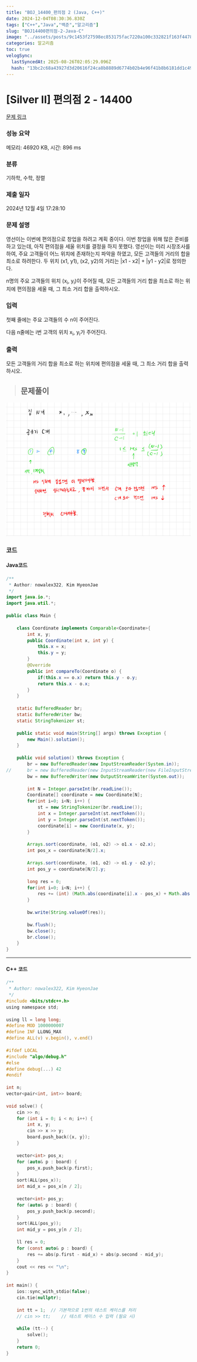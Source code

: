```yaml
---
title: "BOJ_14400_편의점 2 (Java, C++)"
date: 2024-12-04T08:30:36.830Z
tags: ["C++","Java","백준","알고리즘"]
slug: "BOJ14400편의점-2-Java-C"
image: "../assets/posts/9c1453f27598ec853175fac7220a100c332821f163f4478a26e7b032b368a992.png"
categories: 알고리즘
toc: true
velogSync:
  lastSyncedAt: 2025-08-26T02:05:29.096Z
  hash: "13bc2c68a43927d3d20616f24ca8b8889d6774b02b4e96f41b8b6181dd1c49fa"
---
```


# [Silver II] 편의점 2 - 14400 

[문제 링크](https://www.acmicpc.net/problem/14400) 

### 성능 요약

메모리: 46920 KB, 시간: 896 ms

### 분류

기하학, 수학, 정렬

### 제출 일자

2024년 12월 4일 17:28:10

### 문제 설명

<p>영선이는 이번에 편의점으로 창업을 하려고 계획 중이다. 이번 창업을 위해 많은 준비를 하고 있는데, 아직 편의점을 세울 위치를 결정을 하지 못했다. 영선이는 미리 시장조사를 하여, 주요 고객들이 어느 위치에 존재하는지 파악을 하였고, 모든 고객들의 거리의 합을 최소로 하려한다. 두 위치 (x1, y1), (x2, y2)의 거리는 |x1 - x2| + |y1 - y2|로 정의한다.</p>

<p>n명의 주요 고객들의 위치 (x<sub>i</sub>, y<sub>i</sub>)이 주어질 때, 모든 고객들의 거리 합을 최소로 하는 위치에 편의점을 세울 때, 그 최소 거리 합을 출력하시오.</p>

### 입력 

 <p>첫째 줄에는 주요 고객들의 수 n이 주어진다.</p>

<p>다음 n줄에는 i번 고객의 위치 x<sub>i</sub>, y<sub>i</sub>가 주어진다.</p>

### 출력 

 <p>모든 고객들의 거리 합을 최소로 하는 위치에 편의점을 세울 때, 그 최소 거리 합을 출력하시오.</p>

> ## 문제풀이

![](/assets/posts/9c1453f27598ec853175fac7220a100c332821f163f4478a26e7b032b368a992.png)


### 코드
#### Java코드

```java
/**
 * Author: nowalex322, Kim HyeonJae
 */
import java.io.*;
import java.util.*;

public class Main {
	
	class Coordinate implements Comparable<Coordinate>{
		int x, y;
		public Coordinate(int x, int y) {
			this.x = x;
			this.y = y;
		}
		@Override
		public int compareTo(Coordinate o) {
			if(this.x == o.x) return this.y - o.y;
			return this.x - o.x;
		}
	}
	
	static BufferedReader br;
	static BufferedWriter bw;
	static StringTokenizer st;

	public static void main(String[] args) throws Exception {
		new Main().solution();
	}

	public void solution() throws Exception {
		br = new BufferedReader(new InputStreamReader(System.in));
//		br = new BufferedReader(new InputStreamReader(new FileInputStream("input.txt")));
		bw = new BufferedWriter(new OutputStreamWriter(System.out));
		
		int N = Integer.parseInt(br.readLine());
		Coordinate[] coordinate = new Coordinate[N];
		for(int i=0; i<N; i++) {
			st = new StringTokenizer(br.readLine());
			int x = Integer.parseInt(st.nextToken());
			int y = Integer.parseInt(st.nextToken());
			coordinate[i] = new Coordinate(x, y);
		}
		
		Arrays.sort(coordinate, (o1, o2) -> o1.x - o2.x);
        int pos_x = coordinate[N/2].x;
        
        Arrays.sort(coordinate, (o1, o2) -> o1.y - o2.y);
        int pos_y = coordinate[N/2].y;
		
		long res = 0;
		for(int i=0; i<N; i++) {
			res += (int) (Math.abs(coordinate[i].x - pos_x) + Math.abs(coordinate[i].y - pos_y));
		}
		
		bw.write(String.valueOf(res));

		bw.flush();
		bw.close();
		br.close();
	}
}
```

---

#### C++ 코드

```c
/**
 * Author: nowalex322, Kim HyeonJae
 */
#include <bits/stdc++.h>
using namespace std;

using ll = long long;
#define MOD 1000000007
#define INF LLONG_MAX
#define ALL(v) v.begin(), v.end()

#ifdef LOCAL
#include "algo/debug.h"
#else
#define debug(...) 42
#endif

int n;
vector<pair<int, int>> board;

void solve() {
    cin >> n;
    for (int i = 0; i < n; i++) {
        int x, y;
        cin >> x >> y;
        board.push_back({x, y});
    }

    vector<int> pos_x;
    for (auto& p : board) {
        pos_x.push_back(p.first);
    }
    sort(ALL(pos_x));
    int mid_x = pos_x[n / 2];

    vector<int> pos_y;
    for (auto& p : board) {
        pos_y.push_back(p.second);
    }
    sort(ALL(pos_y));
    int mid_y = pos_y[n / 2];

    ll res = 0;
    for (const auto& p : board) {
        res += abs(p.first - mid_x) + abs(p.second - mid_y);
    }
    cout << res << "\n";
}

int main() {
    ios::sync_with_stdio(false);
    cin.tie(nullptr);

    int tt = 1;  // 기본적으로 1번의 테스트 케이스를 처리
    // cin >> tt;    // 테스트 케이스 수 입력 (필요 시)

    while (tt--) {
        solve();
    }
    return 0;
}
```